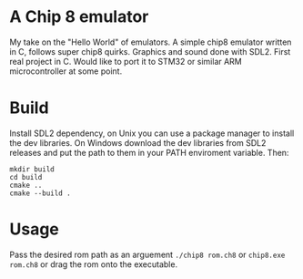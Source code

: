 # A Chip 8 emulator
My take on the "Hello World" of emulators. A simple chip8 emulator written in C, follows super chip8 quirks. Graphics and sound done with SDL2. First real project in C. Would like to port it to STM32 or similar ARM microcontroller at some point.

# Build
Install SDL2 dependency, on Unix you can use a package manager to install the dev libraries. On Windows download the dev libraries from SDL2 releases and put the path to them in your PATH enviroment variable. Then:
```cd chip8_emulator
mkdir build
cd build
cmake ..
cmake --build .
```

# Usage
Pass the desired rom path as an arguement
`./chip8 rom.ch8`
or
`chip8.exe rom.ch8`
or drag the rom onto the executable.
